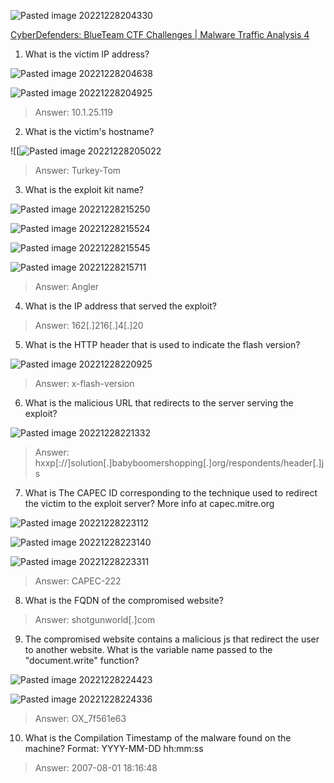 ![Pasted image 20221228204330](https://user-images.githubusercontent.com/107832241/209849029-5df1d339-f0f5-4293-a1e5-b4d95ed9952b.png)

[CyberDefenders: BlueTeam CTF Challenges | Malware Traffic Analysis 4](https://cyberdefenders.org/blueteam-ctf-challenges/57)


1. What is the victim IP address?

![Pasted image 20221228204638](https://user-images.githubusercontent.com/107832241/209849041-846a7561-9b14-437d-a31b-22304fe9bd4a.png)


![Pasted image 20221228204925](https://user-images.githubusercontent.com/107832241/209849048-7bc7d10c-3070-43fe-9f62-5899cac07efe.png)


>Answer: 10.1.25.119

2. What is the victim's hostname?

![[![Pasted image 20221228205022](https://user-images.githubusercontent.com/107832241/209849060-b885d82d-460f-43ac-9b7a-6307e753dd99.png)


>Answer: Turkey-Tom

3. What is the exploit kit name?

![Pasted image 20221228215250](https://user-images.githubusercontent.com/107832241/209849150-50498caf-b4ac-430b-8bc2-3a32b197af35.png)


![Pasted image 20221228215524](https://user-images.githubusercontent.com/107832241/209849096-d529b919-1e3f-4fa7-a9ec-bad4aa1ce152.png)


![Pasted image 20221228215545](https://user-images.githubusercontent.com/107832241/209849174-5b22c596-98fc-4619-bca3-3b7b42dfa9de.png)


![Pasted image 20221228215711](https://user-images.githubusercontent.com/107832241/209849190-b8ff5270-7283-44c0-98d0-066971cd2963.png)


>Answer: Angler

4. What is the IP address that served the exploit?

>Answer: 162[.]216[.]4[.]20

5. What is the HTTP header that is used to indicate the flash version?

![Pasted image 20221228220925](https://user-images.githubusercontent.com/107832241/209849244-d0e08fbb-6761-4fe4-90e8-96311f0d5fb4.png)


>Answer: x-flash-version

6. What is the malicious URL that redirects to the server serving the exploit?

![Pasted image 20221228221332](https://user-images.githubusercontent.com/107832241/209849272-6739bfdd-1d62-480f-a3f4-ac661c63d5ce.png)


>Answer: hxxp[://]solution[.]babyboomershopping[.]org/respondents/header[.]js

7. What is The CAPEC ID corresponding to the technique used to redirect the victim to the exploit server? More info at capec.mitre.org

![Pasted image 20221228223112](https://user-images.githubusercontent.com/107832241/209849280-d1f228b1-4cc1-42a6-8da1-6a4e3f201942.png)


![Pasted image 20221228223140](https://user-images.githubusercontent.com/107832241/209849290-edc2479f-9d68-431c-ad99-0859e80aed03.png)


![Pasted image 20221228223311](https://user-images.githubusercontent.com/107832241/209849294-ab5c1f37-cf7b-47ae-b20c-3b8ff96592e0.png)


>Answer: CAPEC-222

8. What is the FQDN of the compromised website?

>Answer: shotgunworld[.]com

9. The compromised website contains a malicious js that redirect the user to another website. What is the variable name passed to the "document.write" function?

![Pasted image 20221228224423](https://user-images.githubusercontent.com/107832241/209849302-3d68775b-5872-4b45-b2d8-4ca2c92f99ce.png)


![Pasted image 20221228224336](https://user-images.githubusercontent.com/107832241/209849308-9cc2ebe6-be05-4451-9835-42169b177511.png)


>Answer: OX_7f561e63

10. What is the Compilation Timestamp of the malware found on the machine? Format: YYYY-MM-DD hh:mm:ss

>Answer: 2007-08-01 18:16:48